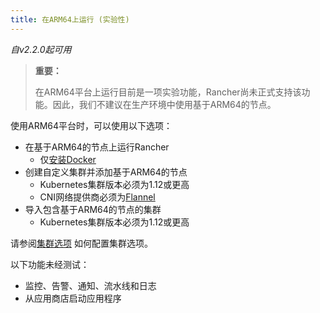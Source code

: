```yaml
---
title: 在ARM64上运行 (实验性)
---
```


_自v2.2.0起可用_

> **重要：**
>
> 在ARM64平台上运行目前是一项实验功能，Rancher尚未正式支持该功能。因此，我们不建议在生产环境中使用基于ARM64的节点。

使用ARM64平台时，可以使用以下选项：

- 在基于ARM64的节点上运行Rancher
  - 仅[安装Docker](/docs/installation/other-installation-methods/single-node-docker)
- 创建自定义集群并添加基于ARM64的节点
  - Kubernetes集群版本必须为1.12或更高
  - CNI网络提供商必须为[Flannel](/docs/faq/networking/cni-providers/#flannel)
- 导入包含基于ARM64的节点的集群
  - Kubernetes集群版本必须为1.12或更高

请参阅[集群选项](/docs/cluster-provisioning/rke-clusters/options/) 如何配置集群选项。

以下功能未经测试：

- 监控、告警、通知、流水线和日志
- 从应用商店启动应用程序
